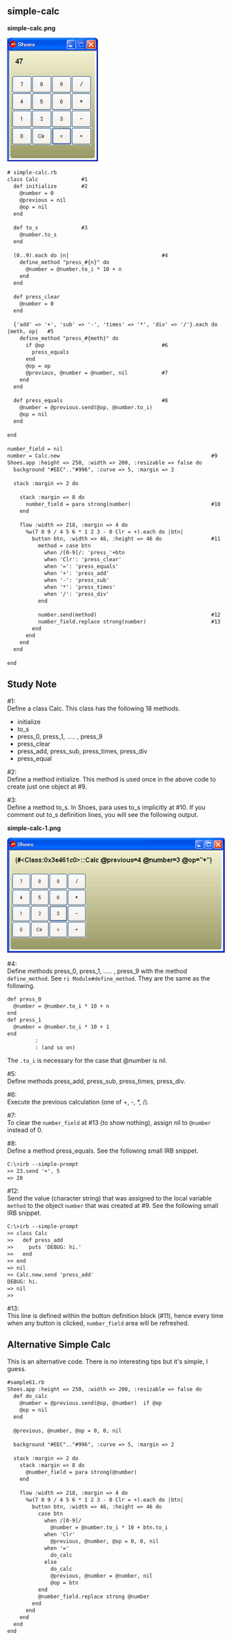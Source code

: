 simple-calc
-----------
**simple-calc.png**

![simple-calc.png](http://github.com/ashbb/shoes_tutorial_html/raw/master/images/simple-calc.png)

	# simple-calc.rb
	class Calc              #1
	  def initialize        #2
	    @number = 0
	    @previous = nil
	    @op = nil
	  end
	
	  def to_s              #3
	    @number.to_s
	  end
	  
	  (0..9).each do |n|                              #4
	    define_method "press_#{n}" do
	      @number = @number.to_i * 10 + n
	    end
	  end
	
	  def press_clear
	    @number = 0
	  end
	
	  {'add' => '+', 'sub' => '-', 'times' => '*', 'div' => '/'}.each do |meth, op|   #5
	    define_method "press_#{meth}" do
	      if @op                                      #6
	        press_equals
	      end
	      @op = op
	      @previous, @number = @number, nil           #7
	    end
	  end
	
	  def press_equals                                #8
	    @number = @previous.send(@op, @number.to_i)
	    @op = nil
	  end
	
	end
	
	number_field = nil
	number = Calc.new                                                 #9
	Shoes.app :height => 250, :width => 200, :resizable => false do
	  background "#EEC".."#996", :curve => 5, :margin => 2
	
	  stack :margin => 2 do
	
	    stack :margin => 8 do
	      number_field = para strong(number)                          #10
	    end
	
	    flow :width => 218, :margin => 4 do
	      %w(7 8 9 / 4 5 6 * 1 2 3 - 0 Clr = +).each do |btn|
	        button btn, :width => 46, :height => 46 do                #11
	          method = case btn
	            when /[0-9]/: 'press_'+btn
	            when 'Clr': 'press_clear'
	            when '=': 'press_equals'
	            when '+': 'press_add'
	            when '-': 'press_sub'
	            when '*': 'press_times'
	            when '/': 'press_div'
	          end
	          
	          number.send(method)                                     #12
	          number_field.replace strong(number)                     #13
	        end
	      end
	    end
	  end
	
	end


Study Note
----------
\#1: <br>
Define a class Calc. This class has the following 18 methods.
- initialize
- to\_s
- press\_0, press\_1, ..... , press\_9
- press\_clear
- press\_add, press\_sub, press\_times, press\_div
- press\_equal  

\#2: <br>
Define a method initialize. This method is used once in the above code to create just one object at #9. 

\#3: <br>
Define a method to\_s. In Shoes, para uses to\_s implicitly at #10. If you comment out to\_s definition lines, you will see the following output.

**simple-calc-1.png**

![simple-calc-1.png](http://github.com/ashbb/shoes_tutorial_html/raw/master/images/simple-calc-1.png)

\#4: <br>
Define methods press\_0, press\_1, ..... , press\_9 with the method `define_method`. See `ri Module#define_method`. They are the same as the following.

	def press_0
	  @number = @number.to_i * 10 + n
	end
	def press_1
	  @number = @number.to_i * 10 + 1
	end
	         :
	         : (and so on)

The `.to_i` is necessary for the case that @number is nil.

\#5: <br>
Define methods press\_add, press\_sub, press\_times, press\_div. 

\#6: <br>
Execute the previous calculation (one of +, -, *, /).

\#7: <br>
To clear the `number_field` at #13 (to show nothing), assign nil to `@number` instead of 0.

\#8: <br>
Define a method press_equals. See the following small IRB snippet.

	C:\>irb --simple-prompt
	>> 23.send '+', 5
	=> 28

\#12: <br>
Send the value (character string) that was assigned to the local variable `method` to the object `number` that was created at #9. See the following small IRB snippet.

	C:\>irb --simple-prompt
	>> class Calc
	>>   def press_add
	>>     puts 'DEBUG: hi.'
	>>   end
	>> end
	=> nil
	>> Calc.new.send 'press_add'
	DEBUG: hi.
	=> nil
	>>

\#13: <br>
This line is defined within the button definition block (#11), hence every time when any button is clicked, `number_field` area will be refreshed.


Alternative Simple Calc
-----------------------
This is an alternative code. There is no interesting tips but it's simple, I guess.

	#sample61.rb
	Shoes.app :height => 250, :width => 200, :resizable => false do
	  def do_calc
	    @number = @previous.send(@op, @number)  if @op
	    @op = nil
	  end
	  
	  @previous, @number, @op = 0, 0, nil
	  
	  background "#EEC".."#996", :curve => 5, :margin => 2
	
	  stack :margin => 2 do
	    stack :margin => 8 do
	      @number_field = para strong(@number)
	    end
	
	    flow :width => 218, :margin => 4 do
	      %w(7 8 9 / 4 5 6 * 1 2 3 - 0 Clr = +).each do |btn|
	        button btn, :width => 46, :height => 46 do
	          case btn
	            when /[0-9]/
	              @number = @number.to_i * 10 + btn.to_i
	            when 'Clr'
	              @previous, @number, @op = 0, 0, nil
	            when '='
	              do_calc
	            else
	              do_calc
	              @previous, @number = @number, nil
	              @op = btn
	          end      
	          @number_field.replace strong @number
	        end
	      end
	    end
	  end
	end

